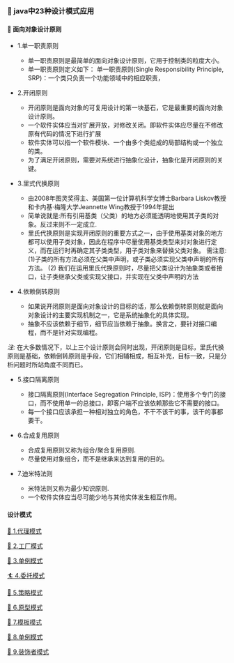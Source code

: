 ### 🌼 java中23种设计模式应用

#### 🍭 面向对象设计原则
   - 1.单一职责原则
        - 单一职责原则是最简单的面向对象设计原则，它用于控制类的粒度大小。
        - 单一职责原则定义如下： 单一职责原则(Single Responsibility Principle, SRP)：一个类只负责一个功能领域中的相应职责，
   - 2.开闭原则
        - 开闭原则是面向对象的可复用设计的第一块基石，它是最重要的面向对象设计原则。
        - 一个软件实体应当对扩展开放，对修改关闭。即软件实体应尽量在不修改原有代码的情况下进行扩展
        - 软件实体可以指一个软件模块、一个由多个类组成的局部结构或一个独立的类。
        - 为了满足开闭原则，需要对系统进行抽象化设计，抽象化是开闭原则的关键。
   - 3.里式代换原则
        - 由2008年图灵奖得主、美国第一位计算机科学女博士Barbara Liskov教授和卡内基·梅隆大学Jeannette Wing教授于1994年提出
        - 简单说就是:所有引用基类（父类）的地方必须能透明地使用其子类的对象。反过来则不一定成立.
        - 里氏代换原则是实现开闭原则的重要方式之一，由于使用基类对象的地方都可以使用子类对象，因此在程序中尽量使用基类类型来对对象进行定义，而在运行时再确定其子类类型，用子类对象来替换父类对象。
        需注意: 
            (1)子类的所有方法必须在父类中声明，或子类必须实现父类中声明的所有方法。
            (2) 我们在运用里氏代换原则时，尽量把父类设计为抽象类或者接口，让子类继承父类或实现父接口，并实现在父类中声明的方法
            
   - 4.依赖倒转原则
        - 如果说开闭原则是面向对象设计的目标的话，那么依赖倒转原则就是面向对象设计的主要实现机制之一，它是系统抽象化的具体实现。
        - 抽象不应该依赖于细节，细节应当依赖于抽象。换言之，要针对接口编程，而不是针对实现编程。
    
   *注:* 在大多数情况下，以上三个设计原则会同时出现，开闭原则是目标，里氏代换原则是基础，依赖倒转原则是手段，它们相辅相成，相互补充，目标一致，只是分析问题时所站角度不同而已。
    
   - 5.接口隔离原则
       - 接口隔离原则(Interface Segregation Principle, ISP)：使用多个专门的接口，而不使用单一的总接口，即客户端不应该依赖那些它不需要的接口。
       - 每一个接口应该承担一种相对独立的角色，不干不该干的事，该干的事都要干。
   
   - 6.合成复用原则
       - 合成复用原则又称为组合/聚合复用原则.
       - 尽量使用对象组合，而不是继承来达到复用的目的。
    
   - 7.迪米特法则
       - 米特法则又称为最少知识原则.
       - 一个软件实体应当尽可能少地与其他实体发生相互作用。
    
#### 设计模式
    
   [🦋 1.代理模式](https://github.com/tantaizhijun/DesignPattern23/tree/master/src/com/DesignPattern23/proxy)

   [🍒 2.工厂模式](https://github.com/tantaizhijun/DesignPattern23/tree/master/src/com/DesignPattern23/factory)
        
   [🌴 3.单例模式](https://github.com/tantaizhijun/DesignPattern23/tree/master/src/com/DesignPattern23/singleton)
    
   [🏄 4.委托模式](https://github.com/tantaizhijun/DesignPattern23/tree/master/src/com/DesignPattern23/delegation)

   [🏇 5.策略模式](https://github.com/tantaizhijun/DesignPattern23/tree/master/src/com/DesignPattern23/strategy)
   
   [🏇 6.原型模式](https://github.com/tantaizhijun/DesignPattern23/tree/master/src/com/DesignPattern23/prototype)
   
   [🍷 7.模板模式](https://github.com/tantaizhijun/DesignPattern23/tree/master/src/com/DesignPattern23/template)
   
   [🎃 8.单例模式]()
   
   [💝 9.装饰者模式]()
